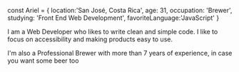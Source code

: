const Ariel = {
location:'San José, Costa Rica',
age: 31,
occupation: 'Brewer',
studying: 'Front End Web Development',
favoriteLanguage:'JavaScript'
}

I am a Web Developer who likes to write clean and simple code. I like to focus on accessibility and making products easy to use. 

I'm also a Professional Brewer with more than 7 years of experience, in case you want some beer too 
<!---
Ariel-GonzAguer/Ariel-GonzAguer is a ✨ special ✨ repository because its `README.md` (this file) appears on your GitHub profile.
You can click the Preview link to take a look at your changes.
--->
